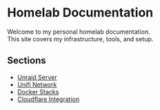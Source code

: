 # Homelab Documentation

Welcome to my personal homelab documentation.  
This site covers my infrastructure, tools, and setup.  

## Sections
- [Unraid Server](./unraid)
- [Unifi Network](./unifi)
- [Docker Stacks](./docker)
- [Cloudflare Integration](./cloudflare)
